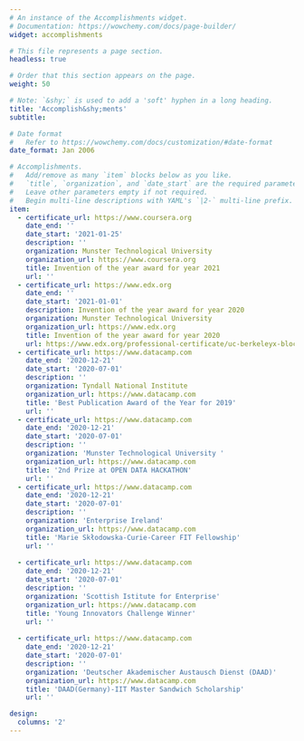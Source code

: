 ```yaml
---
# An instance of the Accomplishments widget.
# Documentation: https://wowchemy.com/docs/page-builder/
widget: accomplishments

# This file represents a page section.
headless: true

# Order that this section appears on the page.
weight: 50

# Note: `&shy;` is used to add a 'soft' hyphen in a long heading.
title: 'Accomplish&shy;ments'
subtitle:

# Date format
#   Refer to https://wowchemy.com/docs/customization/#date-format
date_format: Jan 2006

# Accomplishments.
#   Add/remove as many `item` blocks below as you like.
#   `title`, `organization`, and `date_start` are the required parameters.
#   Leave other parameters empty if not required.
#   Begin multi-line descriptions with YAML's `|2-` multi-line prefix.
item:
  - certificate_url: https://www.coursera.org
    date_end: ''
    date_start: '2021-01-25'
    description: ''
    organization: Munster Technological University 
    organization_url: https://www.coursera.org
    title: Invention of the year award for year 2021
    url: ''
  - certificate_url: https://www.edx.org
    date_end: ''
    date_start: '2021-01-01'
    description: Invention of the year award for year 2020
    organization: Munster Technological University 
    organization_url: https://www.edx.org
    title: Invention of the year award for year 2020
    url: https://www.edx.org/professional-certificate/uc-berkeleyx-blockchain-fundamentals
  - certificate_url: https://www.datacamp.com
    date_end: '2020-12-21'
    date_start: '2020-07-01'
    description: ''
    organization: Tyndall National Institute
    organization_url: https://www.datacamp.com
    title: 'Best Publication Award of the Year for 2019'
    url: ''
  - certificate_url: https://www.datacamp.com
    date_end: '2020-12-21'
    date_start: '2020-07-01'
    description: ''
    organization: 'Munster Technological University '
    organization_url: https://www.datacamp.com
    title: '2nd Prize at OPEN DATA HACKATHON'
    url: ''
  - certificate_url: https://www.datacamp.com
    date_end: '2020-12-21'
    date_start: '2020-07-01'
    description: ''
    organization: 'Enterprise Ireland'
    organization_url: https://www.datacamp.com
    title: 'Marie Skłodowska-Curie-Career FIT Fellowship'
    url: ''
    
  - certificate_url: https://www.datacamp.com
    date_end: '2020-12-21'
    date_start: '2020-07-01'
    description: ''
    organization: 'Scottish Istitute for Enterprise'
    organization_url: https://www.datacamp.com
    title: 'Young Innovators Challenge Winner'
    url: ''
    
  - certificate_url: https://www.datacamp.com
    date_end: '2020-12-21'
    date_start: '2020-07-01'
    description: ''
    organization: 'Deutscher Akademischer Austausch Dienst (DAAD)'
    organization_url: https://www.datacamp.com
    title: 'DAAD(Germany)-IIT Master Sandwich Scholarship'
    url: ''

design:
  columns: '2'
---
```

